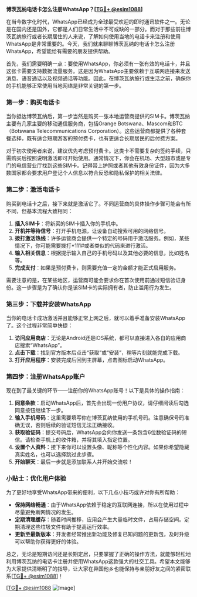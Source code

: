 **博茨瓦纳电话卡怎么注册WhatsApp？[[TG💪+ @esim1088](https://t.me/s/esim1088)]**

在当今数字化时代，WhatsApp已经成为全球最受欢迎的即时通讯软件之一。无论是在国内还是国外，它都是人们日常生活中不可或缺的一部分。而对于那些前往博茨瓦纳旅行或者长期居住的人来说，了解如何使用当地的电话卡来注册和使用WhatsApp是非常重要的。今天，我们就来聊聊博茨瓦纳的电话卡怎么注册WhatsApp，希望能给有需要的朋友提供帮助。

首先，我们需要明确一点：要使用WhatsApp，你必须有一张有效的电话卡，并且这张卡需要支持数据流量服务。这是因为WhatsApp主要依赖于互联网连接来发送消息、语音通话以及视频通话等功能。因此，在博茨瓦纳旅行或生活之前，确保你的手机能够正常使用当地网络是非常关键的第一步。

### 第一步：购买电话卡

当你抵达博茨瓦纳后，第一步当然是购买一张本地运营商提供的SIM卡。博茨瓦纳主要有几家主要的移动通信服务商，包括Orange Botswana、Mascom和BTC（Botswana Telecommunications Corporation）。这些运营商都提供了各种套餐选择，既有适合短期游客的预付费卡，也有更适合长期居民的后付费方案。

对于初次使用者来说，建议优先考虑预付费卡。这类卡不需要复杂的签约手续，只需购买后按照说明激活即可开始使用。通常情况下，你会在机场、大型超市或是专门的电信营业厅找到这些SIM卡。记得带上护照或者其他有效身份证件，因为大多数国家都会要求用户登记个人信息以符合反恐和隐私保护的相关法律。

### 第二步：激活电话卡

购买到电话卡之后，接下来就是激活它了。不同运营商的具体操作步骤可能会有所不同，但基本流程大致相同：

1. **插入SIM卡**：将新买的SIM卡插入你的手机中。
2. **开机并等待信号**：打开手机电源，让设备自动搜索可用的网络信号。
3. **拨打激活热线**：许多运营商会提供一个特定的号码用于激活服务。例如，某些情况下，你可能需要拨打*111#或者类似的代码来进行激活。
4. **输入相关信息**：根据提示输入自己的手机号码以及其他必要的信息，比如姓名等。
5. **完成支付**：如果是预付费卡，则需要充值一定的金额才能正式启用服务。

需要注意的是，在某些地区，运营商可能会要求你在首次使用前通过短信验证身份。这一步骤是为了确认你是该SIM卡的实际拥有者，防止滥用行为发生。

### 第三步：下载并安装WhatsApp

当你的电话卡成功激活并且能够正常上网之后，就可以着手准备安装WhatsApp了。这个过程非常简单快捷：

1. **访问应用商店**：无论是Android还是iOS系统，都可以直接进入各自的应用商店搜索“WhatsApp”。
2. **点击下载**：找到官方版本后点击“获取”或“安装”，稍等片刻就能完成下载。
3. **打开应用程序**：安装完成后回到主屏幕，点击图标启动WhatsApp。

### 第四步：注册WhatsApp账户

现在到了最关键的环节——注册你的WhatsApp账号！以下是具体的操作指南：

1. **同意条款**：启动WhatsApp后，首先会出现一份用户协议，请仔细阅读后勾选同意按钮继续下一步。
2. **输入手机号码**：这里需要填写你在博茨瓦纳使用的手机号码。注意确保号码准确无误，否则后续的验证短信无法正确接收。
3. **获取验证码**：提交号码后，WhatsApp会向你发送一条包含6位数验证码的短信。请检查手机上的收件箱，并将其填入指定位置。
4. **设置个人资料**：接下来你可以设置头像、昵称等个性化内容。如果你希望隐藏真实姓名，也可以选择跳过此步骤。
5. **开始聊天**：最后一步就是添加联系人并开始交流啦！

### 小贴士：优化用户体验

为了更好地享受WhatsApp带来的便利，以下几点小技巧或许对你有所帮助：

- **保持网络畅通**：由于WhatsApp依赖于稳定的互联网连接，所以在使用过程中尽量避免断网情况的发生。
- **定期清理缓存**：随着时间推移，应用会产生大量临时文件，占用存储空间。定期清理这些垃圾文件有助于提高运行效率。
- **更新至最新版本**：开发者经常推出新功能及修复已知问题的更新包，及时升级可以帮助你获得更好的体验。

总之，无论是短期访问还是长期定居，只要掌握了正确的操作方法，就能够轻松地利用博茨瓦纳的电话卡注册并使用WhatsApp这款强大的社交工具。希望本文能够为大家提供清晰明了的指导，让大家在异国他乡也能保持与亲朋好友之间的紧密联系[[TG💪+ @esim1088](https://t.me/s/esim1088)]！

[[TG💪+ @esim1088](https://t.me/s/esim1088) ![Image](https://i.postimg.cc/4NQfJmqS/Snipaste-2025-05-13-00-14-12.png)]